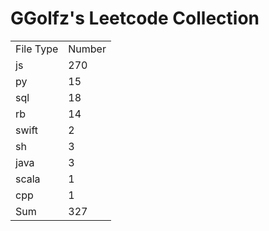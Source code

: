 # GGolfz's Leetcode Collection

<table><tr><td>File Type</td><td>Number</td></tr><tr><td>js</td><td>270</td></tr><tr><td>py</td><td>15</td></tr><tr><td>sql</td><td>18</td></tr><tr><td>rb</td><td>14</td></tr><tr><td>swift</td><td>2</td></tr><tr><td>sh</td><td>3</td></tr><tr><td>java</td><td>3</td></tr><tr><td>scala</td><td>1</td></tr><tr><td>cpp</td><td>1</td></tr><tr><td>Sum</td><td>327</td></tr></table>